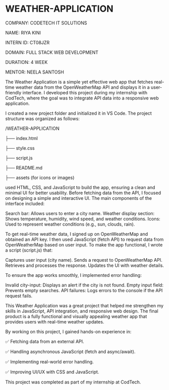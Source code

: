 ﻿# WEATHER-APPLICATION

 COMPANY: CODETECH IT SOLUTIONS
 
 NAME: RIYA KINI
 
 INTERN ID: CT08JZR
 
 DOMAIN: FULL STACK WEB DEVELOPMENT
 
 DURATION: 4 WEEK
 
 MENTOR: NEELA SANTOSH


The Weather Application is a simple yet effective web app that fetches real-time weather data from the OpenWeatherMap API and displays it in a user-friendly interface. I developed this project during my internship with CodTech, where the goal was to integrate API data into a responsive web application.

I created a new project folder and initialized it in VS Code. The project structure was organized as follows:

/WEATHER-APPLICATION

 ├── index.html
 
 ├── style.css
 
 ├── script.js
 
 ├── README.md
 
 ├── assets (for icons or images)

used HTML, CSS, and JavaScript to build the app, ensuring a clean and minimal UI for better usability.
Before fetching data from the API, I focused on designing a simple and interactive UI. The main components of the interface included:

Search bar: Allows users to enter a city name.
Weather display section: Shows temperature, humidity, wind speed, and weather conditions.
Icons: Used to represent weather conditions (e.g., sun, clouds, rain).

To get real-time weather data, I signed up on OpenWeatherMap and obtained an API key. I then used JavaScript (fetch API) to request data from OpenWeatherMap based on user input.
To make the app functional, I wrote a script (script.js) that:

Captures user input (city name).
Sends a request to OpenWeatherMap API.
Retrieves and processes the response.
Updates the UI with weather details.

To ensure the app works smoothly, I implemented error handling:

Invalid city-input: Displays an alert if the city is not found.
Empty input field: Prevents empty searches.
API failures: Logs errors to the console if the API request fails.

This Weather Application was a great project that helped me strengthen my skills in JavaScript, API integration, and responsive web design. The final product is a fully functional and visually appealing weather app that provides users with real-time weather updates.

By working on this project, I gained hands-on experience in:

✅ Fetching data from an external API.

✅ Handling asynchronous JavaScript (fetch and async/await).

✅ Implementing real-world error handling.

✅ Improving UI/UX with CSS and JavaScript.

This project was completed as part of my internship at CodTech.

 
